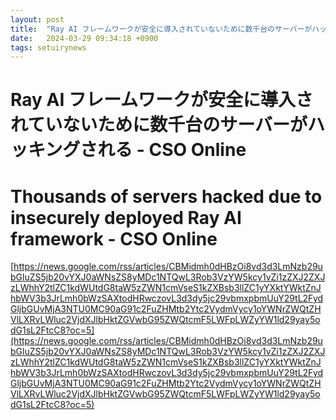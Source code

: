```yaml
---
layout: post
title:  "Ray AI フレームワークが安全に導入されていないために数千台のサーバーがハッキングされる - CSO Online"
date:   2024-03-29 09:34:18 +0900
tags: setuirynews 
---
```


# Ray AI フレームワークが安全に導入されていないために数千台のサーバーがハッキングされる - CSO Online



# Thousands of servers hacked due to insecurely deployed Ray AI framework - CSO Online

[https://news.google.com/rss/articles/CBMidmh0dHBzOi8vd3d3LmNzb29ubGluZS5jb20vYXJ0aWNsZS8yMDc1NTQwL3Rob3VzYW5kcy1vZi1zZXJ2ZXJzLWhhY2tlZC1kdWUtdG8taW5zZWN1cmVseS1kZXBsb3llZC1yYXktYWktZnJhbWV3b3JrLmh0bWzSAXtodHRwczovL3d3dy5jc29vbmxpbmUuY29tL2FydGljbGUvMjA3NTU0MC90aG91c2FuZHMtb2Ytc2VydmVycy1oYWNrZWQtZHVlLXRvLWluc2VjdXJlbHktZGVwbG95ZWQtcmF5LWFpLWZyYW1ld29yay5odG1sL2FtcC8?oc=5](https://news.google.com/rss/articles/CBMidmh0dHBzOi8vd3d3LmNzb29ubGluZS5jb20vYXJ0aWNsZS8yMDc1NTQwL3Rob3VzYW5kcy1vZi1zZXJ2ZXJzLWhhY2tlZC1kdWUtdG8taW5zZWN1cmVseS1kZXBsb3llZC1yYXktYWktZnJhbWV3b3JrLmh0bWzSAXtodHRwczovL3d3dy5jc29vbmxpbmUuY29tL2FydGljbGUvMjA3NTU0MC90aG91c2FuZHMtb2Ytc2VydmVycy1oYWNrZWQtZHVlLXRvLWluc2VjdXJlbHktZGVwbG95ZWQtcmF5LWFpLWZyYW1ld29yay5odG1sL2FtcC8?oc=5)

